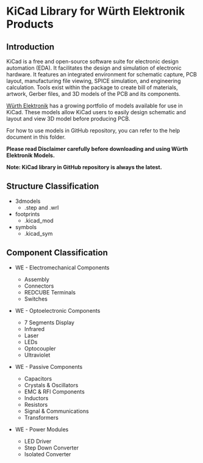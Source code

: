 **KiCad Library for Würth Elektronik Products**
=

## Introduction
KiCad is a free and open-source software suite for electronic design automation (EDA). It facilitates the design and simulation of electronic hardware. It features an integrated environment for schematic capture, PCB layout, manufacturing file viewing, SPICE simulation, and engineering calculation. Tools exist within the package to create bill of materials, artwork, Gerber files, and 3D models of the PCB and its components.

[Würth Elektronik](https://www.we-online.com/) has a growing portfolio of models available for use in KiCad. These models allow KiCad users to easily design schematic and layout and view 3D model before producing PCB.

For how to use models in GitHub repository, you can refer to the help document in this folder.

**Please read Disclaimer carefully before downloading and using Würth Elektronik Models.**

**Note: KiCad library in GitHub repository is always the latest.**
## Structure Classification

* 3dmodels
  * .step and .wrl
* footprints
  * .kicad_mod
* symbols
  * .kicad_sym

## Component Classification
* WE - Electromechanical Components

  * Assembly
  * Connectors
  * REDCUBE Terminals
  * Switches
* WE - Optoelectronic Components

  * 7 Segments Display
  * Infrared
  * Laser
  * LEDs
  * Optocoupler
  * Ultraviolet
* WE - Passive Components

  * Capacitors
  * Crystals & Oscillators
  * EMC & RFI Components
  * Inductors
  * Resistors
  * Signal & Communications
  * Transformers
* WE - Power Modules

  * LED Driver
  * Step Down Converter
  * Isolated Converter
